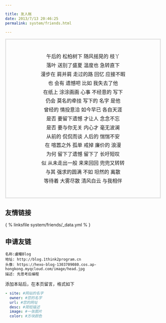 ```yaml
---

title: 友人帐
date: 2013/7/13 20:46:25 
permalink: system/friends.html 

---
```


<div class="song">
	<link href="/css/APlayer.min.css" rel="stylesheet">
	<script src="/js/APlayer.min.js"></script>
	<!-- require MetingJS -->
	<script src="/js/Meting.min.js"></script>
	<meting-js style="margin-top: 1.5rem;width: auto;height: auto"
  		server="netease"
  		type="song"
  		id="1979274315"
  		order= "random"
  		theme="#9dd3a8"
  		loop="all"
  		autoplay="false"
  		storageName="aplayer-setting"
  		hideLrc= "false"
  	></meting-js>
  	<center id="lyric">
  		<p>午后的 松柏树下 随风摇晃的 枝丫</p>
		<p>落叶 送别了盛夏 温度也 急转直下</p>
		<p>漫步在 肩并肩 走过的路 回忆 应接不暇</p>
		<p>也 会有 遗憾吧 比如 我失去了他</p>
		<p>在纸上 涂涂画画 心事 不经意的 写下</p>
		<p>仍会 莫名的牵挂 写下的 名字 是他</p>
		<p>曾经的 情投意洽 如今早已 各自天涯</p>
		<p>是否 要留下遗憾 才让人 念念不忘</p>
		<p>是否 要与你无关 内心才 毫无波澜</p>
		<p>从前的 侃侃而谈 人后的 惴惴不安</p>
		<p>在 喧嚣之外 孤单 戒掉 廉价的 浪漫</p>
		<p>为何 留下了遗憾 留下了 长吁短叹</p>
		<p>似 从未走出一般 来来回回 兜兜又转转</p>
		<p>与其 强求的圆满 不如 坦然的 离散</p>
		<p>等待着 大雾尽散 清风白云 与我相伴</p>
  	</center>
</div>
<style>
    .aplayer{
       margin: 1.5rem 0;
     }
    #lyric{
      font-size: 1rem;
      line-height: 0.8;
      }
    .song{
    	border: 0.2rem solid rgba(0,0,0,0.1);
    	padding: 2rem;
    }
</style>

## 友情链接
{ % linksfile system/friends/_data.yml % }

## 申请友链
```
名称:盧瞳Blog
地址: http://blog.1think2program.cn
头像: https://hexo-blog-1303709080.cos.ap-hongkong.myqcloud.com/image/head.jpg
描述: 先思考后编程
```

添加本站后，在本页留言，格式如下

```yml
- site: #网站的名字
  owner: #您的名字
  url: #您的网址
  desc: #简短描述
  image: #一张图片
  color: #方块颜色
```